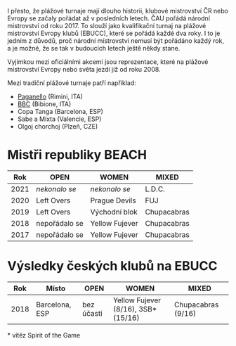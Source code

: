 I přesto, že plážové turnaje mají dlouho historii, klubové mistrovství ČR nebo Evropy se začaly pořádat až v&nbsp;posledních letech. ČAU pořádá národní mistrovství od&nbsp;roku 2017. To slouží jako kvalifikační turnaj na&nbsp;plážové mistrovství Evropy klubů (EBUCC), které se pořádá každé dva roky. I&nbsp;to je jedním z&nbsp;důvodů, proč národní místrovství nemusí být pořádáno každý rok, a je možné, že se tak v budoucích letech ještě někdy stane.

Vyjímkou mezi oficiálními akcemi jsou reprezentace, které na plážové mistrovství Evropy nebo světa jezdí již od roku 2008.

Mezi tradiční plážové turnaje patří například:

-   [Paganello](http://www.paganello.com/) (Rimini, ITA)
-   [BBC](https://www.bibione-disc.com/) (Bibione, ITA)
-   Copa Tanga (Barcelona, ESP)
-   Sabe a Mixta (Valencie, ESP)
-   Olgoj chorchoj (Plzeň, CZE)

# Mistři republiky BEACH

| Rok  | OPEN          | WOMEN          | MIXED       |
| ---- | ------------- | -------------- | ----------- |
| 2021 | *nekonalo se* | *nekonalo se*  | L.D.C.      |
| 2020 | Left Overs    | Prague Devils  | FUJ         |
| 2019 | Left Overs    | Východní blok  | Chupacabras |
| 2018 | nepořádalo se | Yellow Fujever | Chupacabras |
| 2017 | nepořádalo se | Yellow Fujever | Chupacabras |

# Výsledky českých klubů na EBUCC

| Rok  | Místo          | OPEN       | WOMEN                                | MIXED              |
| ---- | -------------- | ---------- | ------------------------------------ | ------------------ |
| 2018 | Barcelona, ESP | bez účasti | Yellow Fujever (8/16), 3SB\* (15/16) | Chupacabras (9/16) |

\* vítěz Spirit of the Game
